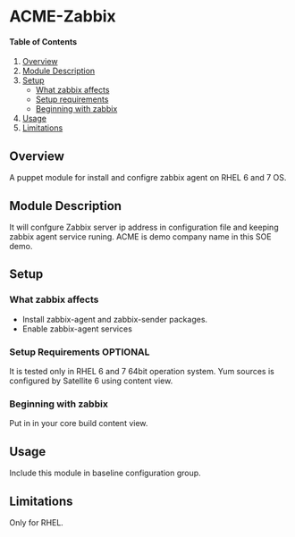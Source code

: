# ACME-Zabbix

#### Table of Contents

1. [Overview](#overview)
2. [Module Description ](#module-description)
3. [Setup ](#setup)
    * [What zabbix affects](#what-zabbix-affects)
    * [Setup requirements](#setup-requirements)
    * [Beginning with zabbix](#beginning-with-zabbix)
4. [Usage](#usage)
5. [Limitations](#limitations)

## Overview

A puppet module for install and configre zabbix agent on RHEL 6 and 7 OS.

## Module Description
It will confgure Zabbix server ip address in configuration file and keeping zabbix agent service runing.
ACME is demo company name in this SOE demo.


## Setup

### What zabbix affects

* Install zabbix-agent and zabbix-sender packages.
* Enable zabbix-agent services

### Setup Requirements **OPTIONAL**

It is tested only in RHEL 6 and 7 64bit operation system. Yum sources is configured by Satellite 6 using content view.

### Beginning with zabbix

Put in in your core build content view.

## Usage

Include this module in baseline configuration group.

## Limitations

Only for RHEL.

